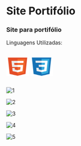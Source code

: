 # Site Portifólio
### Site para portifólio

Linguagens Utilizadas:
<div style="display: inline_block"><br>
  <img align="center" alt="Leo-HTML" height="50" width="60" src="https://raw.githubusercontent.com/devicons/devicon/master/icons/html5/html5-original.svg">
  <img align="center" alt="Leo-CSS" height="50" width="60" src="https://raw.githubusercontent.com/devicons/devicon/master/icons/css3/css3-original.svg">
</div>

##

![1](https://user-images.githubusercontent.com/100362216/184518443-4a1aa677-abae-47ff-8729-9d495abe9c58.jpg)

![2](https://user-images.githubusercontent.com/100362216/184518446-c0ed8236-ee6b-45b8-95b2-7f417a81261d.jpg)

![3](https://user-images.githubusercontent.com/100362216/184518447-2663a197-3038-4db5-b915-ac5ff6ab946d.jpg)

![4](https://user-images.githubusercontent.com/100362216/184518449-aba5968d-15fd-4a09-9ab1-6b4670f1a15a.jpg)

![5](https://user-images.githubusercontent.com/100362216/184518451-981ce0d4-6395-42d1-9252-36c0027f3c38.jpg)

